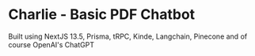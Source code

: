 # Charlie - Basic PDF Chatbot

Built using NextJS 13.5, Prisma, tRPC, Kinde, Langchain, Pinecone and of course OpenAI's ChatGPT
